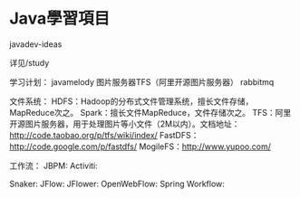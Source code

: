 # Java學習項目

javadev-ideas

详见/study








学习计划：
javamelody
图片服务器TFS（阿里开源图片服务器）
rabbitmq



文件系统：
HDFS：Hadoop的分布式文件管理系统，擅长文件存储，MapReduce次之。
Spark：擅长文件MapReduce，文件存储次之。
TFS：阿里开源图片服务器，用于处理图片等小文件（2M以内）。文档地址：http://code.taobao.org/p/tfs/wiki/index/
FastDFS：http://code.google.com/p/fastdfs/
MogileFS：http://www.yupoo.com/



工作流：
JBPM:
Activiti:

Snaker:
JFlow:
JFlower:
OpenWebFlow:
Spring Workflow:


